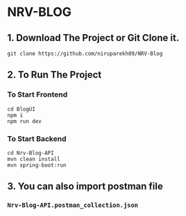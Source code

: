 # NRV-BLOG

## 1. Download The Project or Git Clone it.
```
git clone https://github.com/niruparekh09/NRV-Blog
```

## 2. To Run The Project
### To Start Frontend 
```
cd BlogUI
npm i
npm run dev
```
### To Start Backend
```
cd Nrv-Blog-API
mvn clean install
mvn spring-boot:run
```
## 3. You can also import postman file
### `Nrv-Blog-API.postman_collection.json`
